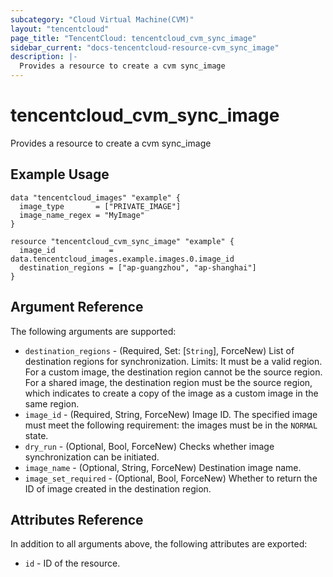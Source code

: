 ```yaml
---
subcategory: "Cloud Virtual Machine(CVM)"
layout: "tencentcloud"
page_title: "TencentCloud: tencentcloud_cvm_sync_image"
sidebar_current: "docs-tencentcloud-resource-cvm_sync_image"
description: |-
  Provides a resource to create a cvm sync_image
---
```


# tencentcloud_cvm_sync_image

Provides a resource to create a cvm sync_image

## Example Usage

```hcl
data "tencentcloud_images" "example" {
  image_type       = ["PRIVATE_IMAGE"]
  image_name_regex = "MyImage"
}

resource "tencentcloud_cvm_sync_image" "example" {
  image_id            = data.tencentcloud_images.example.images.0.image_id
  destination_regions = ["ap-guangzhou", "ap-shanghai"]
}
```

## Argument Reference

The following arguments are supported:

* `destination_regions` - (Required, Set: [`String`], ForceNew) List of destination regions for synchronization. Limits: It must be a valid region. For a custom image, the destination region cannot be the source region. For a shared image, the destination region must be the source region, which indicates to create a copy of the image as a custom image in the same region.
* `image_id` - (Required, String, ForceNew) Image ID. The specified image must meet the following requirement: the images must be in the `NORMAL` state.
* `dry_run` - (Optional, Bool, ForceNew) Checks whether image synchronization can be initiated.
* `image_name` - (Optional, String, ForceNew) Destination image name.
* `image_set_required` - (Optional, Bool, ForceNew) Whether to return the ID of image created in the destination region.

## Attributes Reference

In addition to all arguments above, the following attributes are exported:

* `id` - ID of the resource.




